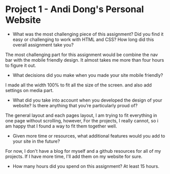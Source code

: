  # Project 1 - Andi Dong's Personal Website

* What was the most challenging piece of this assignment?  Did you find it easy or challenging to work with HTML and CSS?  How long did this overall assignment take you?

The most challenging part for this assignment would be combine the nav bar with the mobile friendly design. It almost takes me more than four hours to figure it out.

* What decisions did you make when you made your site mobile friendly?

I made all the width 100% to fit all the size of the screen. and also add settings on media part.

* What did you take into account when you developed the design of your website?  Is there anything that you’re particularly proud of?

The general layout and each pages layout, I am trying to fit everything in one page without scrolling, however, For the projects, I really cannot, so i am happy that I found a way to fit them together well.

* Given more time or resources, what additional features would you add to your site in the future?

For now, I don't have a blog for myself and a github resources for all of my projects. If I have more time, I'll add them on my website for sure.

* How many hours did you spend on this assignment?
At least 15 hours. 
